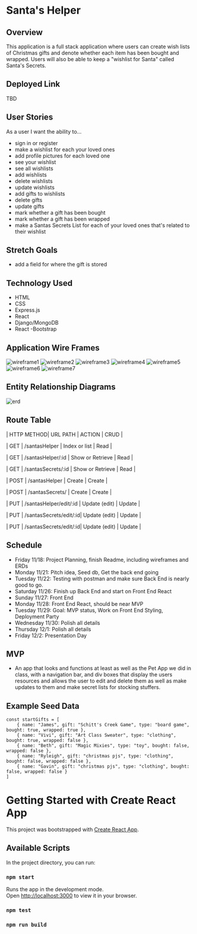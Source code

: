 # Santa's Helper
## Overview
This application is a full stack application where users can create wish lists of Christmas gifts and denote whether each item has been bought and wrapped. Users will also be able to keep a "wishlist for Santa" called Santa's Secrets.

## Deployed Link
TBD


## User Stories
As a user I want the ability to...
  - sign in  or register
  - make a wishlist for each your loved ones
  - add profile pictures for each loved one
  - see your wishlist
  - see all wishlists
  - add wishlists
  - delete wishlists
  - update wishlists
  - add gifts to wishlists 
  - delete gifts
  - update gifts
  - mark whether a gift has been bought
  - mark whether a gift has been wrapped
  - make a Santas Secrets List for each of your loved ones that's related to their wishlist 


## Stretch	Goals
- add a field for where the gift is stored
  
    
## Technology Used
  - HTML
  - CSS
  - Express.js
  - React
  - Django/MongoDB
  - React -Bootstrap
  
  
## Application Wire Frames
![wireframe1](/images/WF1-SantasHelper.png "WireFrame1")
![wireframe2](/images/WF2-SantasHelper.png "WireFrame2")
![wireframe3](/images/WF3-SantasHelper.png "WireFrame3")
![wireframe4](/images/WF4-SantasHelper.png "WireFrame4")
![wireframe5](/images/WF5-SantasHelper.png "WireFrame5")
![wireframe6](/images/WF6-SantasHelper.png "WireFrame6")
![wireframe7](/images/WF7-SantasHelper.png "WireFrame7")


## Entity Relationship Diagrams
![erd](/images/ERD-SantasHelper2.png "ERD")


## Route Table
| HTTP METHOD| URL PATH               | ACTION            | CRUD    |

| GET        | /santasHelper          | Index or list     | Read    |

| GET        | /santasHelper/:id      | Show or Retrieve  | Read    |

| GET        | /santasSecrets/:id     | Show or Retrieve  | Read    |

| POST       | /santasHelper          | Create            | Create  |

| POST       | /santasSecrets/        | Create            | Create  |

| PUT        | /santasHelper/edit/:id | Update (edit)     | Update  |

| PUT        | /santasSecrets/edit/:id| Update (edit)     | Update  |

| PUT        | /santasSecrets/edit/:id| Update (edit)     | Update  |


## Schedule
- Friday 11/18: Project Planning, finish Readme, including wireframes and ERDs
- Monday 11/21: Pitch idea, Seed db, Get the back end going
- Tuesday 11/22: Testing with postman and make sure Back End is nearly good to go.
- Saturday 11/26: Finish up Back End and start on Front End React
- Sunday 11/27: Front End
- Monday 11/28: Front End React, should be near MVP
- Tuesday 11/29: Goal: MVP status, Work on Front End Styling, Deployment Party
- Wednesday 11/30: Polish all details
- Thursday 12/1: Polish all details
- Friday 12/2: Presentation Day


## MVP
- An app that looks and functions at least as well as the Pet App we did in class, with a navigation bar, and div boxes that display the users resources and allows the user to edit and delete them as well as make updates to them and make secret lists for stocking stuffers.


## Example Seed Data 
```
const startGifts = [
    { name: "James", gift: "Schitt's Creek Game", type: "board game", bought: true, wrapped: true },
    { name: "Vivi", gift: "Art Class Sweater", type: "clothing", bought: true, wrapped: false },
    { name: "Beth", gift: "Magic Mixies", type: "toy", bought: false, wrapped: false },
    { name: "Ryleigh", gift: "christmas pjs", type: "clothing", bought: false, wrapped: false },
    { name: "Gavin", gift: "christmas pjs", type: "clothing", bought: false, wrapped: false }
]
```


# Getting Started with Create React App
This project was bootstrapped with [Create React App](https://github.com/facebook/create-react-app).



## Available Scripts

In the project directory, you can run:

### `npm start`

Runs the app in the development mode.\
Open [http://localhost:3000](http://localhost:3000) to view it in your browser.

### `npm test`

### `npm run build`
